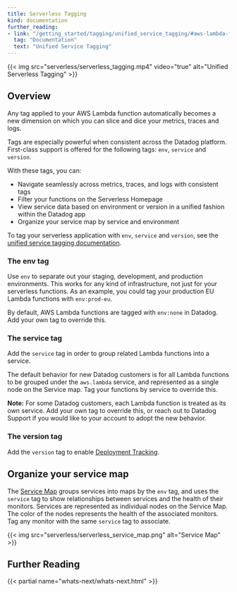 ```yaml
---
title: Serverless Tagging
kind: documentation
further_reading:
- link: "/getting_started/tagging/unified_service_tagging/#aws-lambda-functions"
  tag: "Documentation"
  text: "Unified Service Tagging"
---
```


{{< img src="serverless/serverless_tagging.mp4" video="true" alt="Unified Serverless Tagging" >}}

## Overview

Any tag applied to your AWS Lambda function automatically becomes a new dimension on which you can slice and dice your metrics, traces and logs.

Tags are especially powerful when consistent across the Datadog platform. First-class support is offered for the following tags: `env`, `service` and `version`.

With these tags, you can:

- Navigate seamlessly across metrics, traces, and logs with consistent tags
- Filter your functions on the Serverless Homepage
- View service data based on environment or version in a unified fashion within the Datadog app
- Organize your service map by service and environment

To tag your serverless application with `env`, `service` and `version`, see the [unified service tagging documentation][1].

### The env tag

Use `env` to separate out your staging, development, and production environments. This works for any kind of infrastructure, not just for your serverless functions. As an example, you could tag your production EU Lambda functions with `env:prod-eu`.

By default, AWS Lambda functions are tagged with `env:none` in Datadog. Add your own tag to override this.

### The service tag

Add the `service` tag in order to group related Lambda functions into a service. 

The default behavior for new Datadog customers is for all Lambda functions to be grouped under the `aws.lambda` service, and represented as a single node on the Service map. Tag your functions by service to override this.

**Note:** For some Datadog customers, each Lambda function is treated as its own service. Add your own tag to override this, or reach out to Datadog Support if you would like to your account to adopt the new behavior.

### The version tag

Add the `version` tag to enable [Deployment Tracking][2].

## Organize your service map

The [Service Map][3] groups services into maps by the `env` tag, and uses the `service` tag to show relationships between services and the health of their monitors. Services are represented as individual nodes on the Service Map. The color of the nodes represents the health of the associated monitors. Tag any monitor with the same `service` tag to associate.

{{< img src="serverless/serverless_service_map.png" alt="Service Map" >}}

## Further Reading

{{< partial name="whats-next/whats-next.html" >}}


[1]: /getting_started/tagging/unified_service_tagging/#aws-lambda-functions
[2]: /tracing/deployment_tracking/
[3]: /tracing/visualization/services_map/
